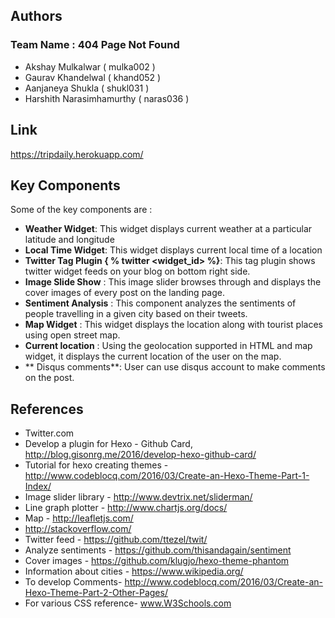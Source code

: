 ## Authors

### Team Name : 404 Page Not Found
-  Akshay Mulkalwar ( mulka002 )
-  Gaurav Khandelwal ( khand052 )
-  Aanjaneya Shukla ( shukl031 )
-  Harshith Narasimhamurthy ( naras036 )

## Link
 https://tripdaily.herokuapp.com/ 
 
## Key Components

Some of the key components are :
- **Weather Widget**: This widget displays current weather at a particular latitude and longitude
- **Local Time Widget**: This widget displays current local time of a location
- **Twitter Tag Plugin { % twitter <widget_id> %}**: This tag plugin shows twitter widget feeds on your blog on bottom right side.
- **Image Slide Show** : This image slider browses through and displays the cover images of every post on the landing page.
- **Sentiment Analysis** : This component analyzes the sentiments of people travelling in a given city based on their tweets.
- **Map Widget** : This widget displays the location along with tourist places using open street map.
- **Current location** : Using the geolocation supported in HTML and map widget, it displays the current location of the user on the map.
- ** Disqus comments**: User can use disqus account to make comments on the post.
  

## References

* Twitter.com
* Develop a plugin for Hexo - Github Card, http://blog.gisonrg.me/2016/develop-hexo-github-card/
* Tutorial for hexo creating themes - http://www.codeblocq.com/2016/03/Create-an-Hexo-Theme-Part-1-Index/
* Image slider library - http://www.devtrix.net/sliderman/
* Line graph plotter - http://www.chartjs.org/docs/
* Map - http://leafletjs.com/
* http://stackoverflow.com/
* Twitter feed - https://github.com/ttezel/twit/
* Analyze sentiments - https://github.com/thisandagain/sentiment
* Cover images - https://github.com/klugjo/hexo-theme-phantom
* Information about cities - https://www.wikipedia.org/
* To develop Comments- http://www.codeblocq.com/2016/03/Create-an-Hexo-Theme-Part-2-Other-Pages/
* For various CSS reference- www.W3Schools.com

